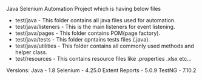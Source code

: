 Java Selenium Automation Project which is having below files 
- test/java - This folder contains all java files used for automation.
- test/java/listeners - This is the main listeners for event listening.
- test/java/pages - This folder contains POM(page factory).
- test/java/tests - This folder cpntains tests files (.java).
- test/java/utilities - This folder contains all commonly used methods and helper class.
- test/resources - This contains resource files like .properties .xlsx etc...

Versions:
Java - 1.8
Selenium - 4.25.0
Extent Reports - 5.0.9
TestNG - 7.10.2
